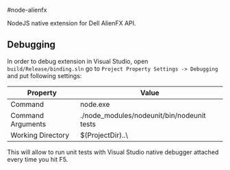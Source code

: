 #node-alienfx

NodeJS native extension for Dell AlienFX API.

## Debugging
In order to debug extension in Visual Studio, open ```build/Release/binding.sln``` go to ```Project Property Settings -> Debugging``` and put following settings:

| Property          | Value                                      |
| ----------------- |--------------------------------------------|
| Command           | node.exe                                   |
| Command Arguments | ./node_modules/nodeunit/bin/nodeunit tests |
| Working Directory | $(ProjectDir)..\                           |


This will allow to run unit tests with Visual Studio native debugger attached every time you hit F5.
